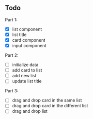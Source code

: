 ## Todo

Part 1:

- [x] list component
- [x] list title
- [x] card component
- [x] input component

Part 2:

- [ ] initialize data
- [ ] add card to list
- [ ] add new list
- [ ] update list title

Part 3:

- [ ] drag and drop card in the same list
- [ ] drag and drop card in the different list
- [ ] drag and drop  list